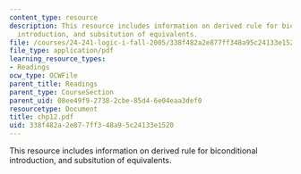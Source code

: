 ```yaml
---
content_type: resource
description: This resource includes information on derived rule for biconditional
  introduction, and subsitution of equivalents.
file: /courses/24-241-logic-i-fall-2005/338f482a2e877ff348a95c24133e1520_chp12.pdf
file_type: application/pdf
learning_resource_types:
- Readings
ocw_type: OCWFile
parent_title: Readings
parent_type: CourseSection
parent_uid: 08ee49f9-2738-2cbe-85d4-6e04eaa3def0
resourcetype: Document
title: chp12.pdf
uid: 338f482a-2e87-7ff3-48a9-5c24133e1520
---
```

This resource includes information on derived rule for biconditional introduction, and subsitution of equivalents.


